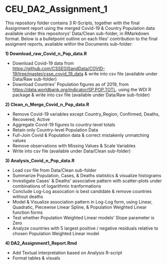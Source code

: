# CEU_DA2_Assignment_1

This repository folder contains 3 R-Scripts, together with the final Assignment report using the merged Covid-19 & Country Population data available under this repositorys' Data/Clean sub-folder, in RMarkdown format. Below is a bulletpoint outline on each files' contribution to the final assigment reports, available within the Documents sub-folder:

**1) Download_raw_Covid_n_Pop_data.R**
 - Download Covid-19 data from https://github.com/CSSEGISandData/COVID-19/tree/master/csse_covid_19_data & write into csv file (available under Data/Raw sub-folder)
 - Download Countries' Population figures as of 2019, from https://data.worldbank.org/indicator/SP.POP.TOTL. using the WDI R package & write into csv file (available under Data/Raw sub-folder)

**2) Clean_n_Merge_Covid_n_Pop_data.R**
 - Remove Covid-19 variables except Country_Region, Confirmed, Deaths, Recovered,  Active
 - Aggregate Covid-19 figures to country-level totals
 - Retain only Country-level Population Data
 - Full-Join Covid & Population data & correct mistakenly unmatching values
 - Remove observations with Missing Values & Scale Variables
 - Write into csv file (available under Data/Clean sub-folder)
 
**3) Analysis_Covid_n_Pop_data.R**
  - Load csv file from Data/Clean sub-folder
  - Summarize Population, Cases, & Deaths statistics & visualize histograms 
  - Investigate Cases' & Deaths' associative pattern with scatter-plots under combinations of logarithmic tranformations
  - Conclude Log-Log assocation is best candidate & remove countries without deaths
  - Model & Visualize association pattern in Log-Log form, using Linear, Quadratic, Piecewise Linear Spline, & Population Weighted Linear function forms
  - Test whether Population Weighted Linear models' Slope parameter is Zero
  - Analyze countries with 5 largest positive / negative residuals relative to chosen Population Weighted Linear model

**4) DA2_Assignment1_Report.Rmd**
 - Add Textual interpretation based on Analysis R-script
 - Format tables & visuals
